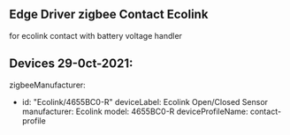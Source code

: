 ## Edge Driver zigbee Contact Ecolink

for ecolink contact with battery voltage handler

## Devices 29-0ct-2021:
zigbeeManufacturer:

  - id: "Ecolink/4655BC0-R"
    deviceLabel: Ecolink Open/Closed Sensor
    manufacturer: Ecolink
    model: 4655BC0-R
    deviceProfileName: contact-profile
